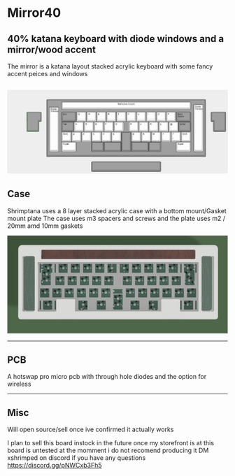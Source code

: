 # Mirror40
## 40% katana keyboard with diode windows and a mirror/wood accent



The mirror is a katana layout stacked acrylic keyboard with some fancy accent peices and windows

![alt text](https://github.com/ShrimpedKeyboard/Mirror40/blob/main/KLE/Mirror40.png?raw=true)
 --- 

## Case

Shrimptana uses a 8 layer stacked acrylic case with a bottom mount/Gasket mount plate
The case uses m3 spacers and screws and the plate uses m2 / 20mm amd 10mm gaskets

![alt text](https://github.com/ShrimpedKeyboard/Mirror40/blob/main/Pictures/Case%201.png?raw=true)


 --- 

## PCB

A hotswap pro micro pcb with through hole diodes and the option for wireless

 --- 

## Misc

Will open source/sell once ive confirmed it actually works 

I plan to sell this board instock in the future once my storefront is at 
this board is untested at the momment i do not recomend producing it 
DM xshrimped on discord if you have any questions
https://discord.gg/pNWCxb3Fh5

